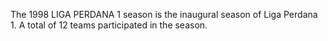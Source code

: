The 1998 LIGA PERDANA 1 season is the inaugural season of Liga Perdana 1. A total of 12 teams participated in the season.
